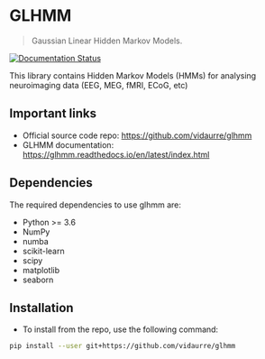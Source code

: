 # GLHMM
> Gaussian Linear Hidden Markov Models.

[![Documentation Status](https://readthedocs.org/projects/glhmm/badge/?version=latest)](https://glhmm.readthedocs.io/en/latest/?badge=latest)

This  library contains Hidden Markov Models (HMMs) for analysing neuroimaging data (EEG, MEG, fMRI, ECoG, etc)

## Important links

- Official source code repo: <https://github.com/vidaurre/glhmm>
- GLHMM documentation: <https://glhmm.readthedocs.io/en/latest/index.html>

## Dependencies

The required dependencies to use glhmm are:

- Python >= 3.6
- NumPy
- numba
- scikit-learn
- scipy
- matplotlib
- seaborn

## Installation

- To install from the repo, use the following command:

```bash
pip install --user git+https://github.com/vidaurre/glhmm
